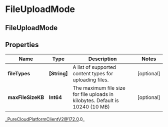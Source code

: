 # FileUploadMode

## FileUploadMode

## Properties

|Name | Type | Description | Notes|
|------------ | ------------- | ------------- | -------------|
| **fileTypes** | **[String]** | A list of supported content types for uploading files. | [optional] |
| **maxFileSizeKB** | **Int64** | The maximum file size for file uploads in kilobytes. Default is 10240 (10 MB) | [optional] |



_PureCloudPlatformClientV2@172.0.0_
